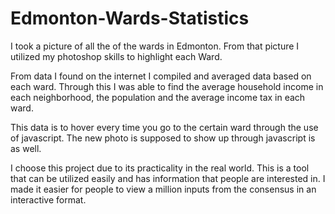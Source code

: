 # Edmonton-Wards-Statistics
I took a picture of all the of the wards in Edmonton. From that picture I utilized my photoshop skills to highlight each Ward. 

From data I found on the internet I compiled and averaged data based on each ward. Through this I was able to find the average household income in each neighborhood, the population and the average income tax in each ward. 

This data is to hover every time you go to the certain ward through the use of javascript. The new photo is supposed to show up through javascript is as well. 

I choose this project due to its practicality in the real world. This is a tool that can be utilized easily and has information that people are interested in. I made it easier for people to view a million inputs from the consensus in an interactive format. 
